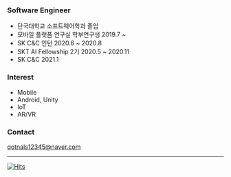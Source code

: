 ### Software Engineer
- 단국대학교 소프트웨어학과 졸업
- 모바일 플랫폼 연구실 학부연구생 2019.7 ~
- SK C&C 인턴 2020.6 ~ 2020.8
- SKT AI Fellowship 2기 2020.5 ~ 2020.11
- SK C&C 2021.1

### Interest
- Mobile
- Android, Unity
- IoT
- AR/VR

### Contact
qotnals12345@naver.com

---
[![Hits](https://hits.seeyoufarm.com/api/count/incr/badge.svg?url=https://github.com/baesumin)](https://hits.seeyoufarm.com)

